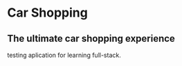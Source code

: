 # Car Shopping

## The ultimate car shopping experience

testing aplication for learning full-stack.
